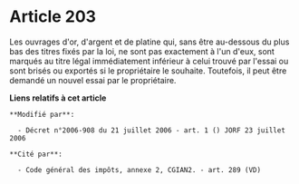 # Article 203

Les ouvrages d'or, d'argent et de platine qui, sans être au-dessous du plus bas des titres fixés par la loi, ne sont pas
exactement à l'un d'eux, sont marqués au titre légal immédiatement inférieur à celui trouvé par l'essai ou sont brisés ou
exportés si le propriétaire le souhaite. Toutefois, il peut être demandé un nouvel essai par le propriétaire.

**Liens relatifs à cet article**

	**Modifié par**:

	  - Décret n°2006-908 du 21 juillet 2006 - art. 1 () JORF 23 juillet 2006

	**Cité par**:

	  - Code général des impôts, annexe 2, CGIAN2. - art. 289 (VD)
